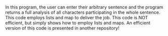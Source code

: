 In this program, the user can enter their arbitrary sentence and the program returns a full analysis of all characters participating in the whole sentence.
This code employs lists and map to deliver the job. This code is NOT efficient, but simply shows how to employ lists and maps. An efficient version of this code is presented in another repository!
